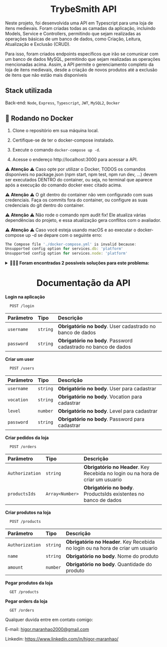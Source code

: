 <h1 align="center">TrybeSmith API</h1>

Neste projeto, foi desenvolvida uma API em Typescript para uma loja de itens medievais. Foram criadas todas as camadas da aplicação, incluindo Models, Service e Controllers, permitindo que sejam realizadas as operações básicas de um banco de dados, como Criação, Leitura, Atualização e Exclusão (CRUD).

Para isso, foram criados endpoints específicos que irão se comunicar com um banco de dados MySQL, permitindo que sejam realizadas as operações mencionadas acima. Assim, a API permite o gerenciamento completo da loja de itens medievais, desde a criação de novos produtos até a exclusão de itens que não estão mais disponíveis

<h2>Stack utilizada</h2>

Back-end: `Node`, `Express`, `Typescript`, `JWT`, `MySQL2`, `Docker`

<h2>🐋 Rodando no Docker</h2>

1. Clone o repositório em sua máquina local.

2. Certifique-se de ter o docker-compose instalado.

3. Execute o comando `docker-compose up -d`.

4. Acesse o endereço http://localhost:3000 para acessar a API.

⚠️ **Atenção** ⚠️ Caso opte por utilizar o Docker, TODOS os comandos disponíveis no package.json (npm start, npm test, npm run dev, ...) devem ser executados DENTRO do container, ou seja, no terminal que aparece após a execução do comando docker exec citado acima.

⚠️ **Atenção** ⚠️ O git dentro do container não vem configurado com suas credenciais. Faça os commits fora do container, ou configure as suas credenciais do git dentro do container.

⚠️ **Atenção** ⚠️ Não rode o comando npm audit fix! Ele atualiza várias dependências do projeto, e essa atualização gera conflitos com o avaliador.

⚠️ **Atenção** ⚠️ Caso você esteja usando macOS e ao executar o docker-compose up -d se depare com o seguinte erro:

```typescript
The Compose file './docker-compose.yml' is invalid because:
Unsupported config option for services.db: 'platform'
Unsupported config option for services.node: 'platform'
```

<details>
  <summary><strong>🤷🏽‍♀️ Foram encontradas 2 possíveis soluções para este problema:</strong></summary><br />

- Você pode adicionar manualmente a option platform: linux/amd64 no service do banco de dados no arquivo docker-compose.yml do projeto, mas essa é uma solução local e você deverá reproduzir isso para os outros projetos.

- Você pode adicionar manualmente nos arquivos .bashrc, .zshenv ou .zshrc do seu computador a linha export DOCKER_DEFAULT_PLATFORM=linux/amd64, essa é uma solução global. As soluções foram com base nesta fonte.
</details>

<h1 align="center">Documentação da API</h1>

**Login na aplicação**

```http
  POST /login
```

| Parâmetro  | Tipo     | Descrição                                                      |
| :--------- | :------- | :------------------------------------------------------------- |
| `username` | `string` | **Obrigatório no body**. User cadastrado no banco de dados     |
| `password` | `string` | **Obrigatório no body**. Password cadastrado no banco de dados |

**Criar um user**

```http
  POST /users
```

| Parâmetro  | Tipo     | Descrição                                        |
| :--------- | :------- | :----------------------------------------------- |
| `username` | `string` | **Obrigatório no body**. User para cadastrar     |
| `vocation` | `string` | **Obrigatório no body**. Vocation para cadastrar |
| `level`    | `number` | **Obrigatório no body**. Level para cadastrar    |
| `password` | `string` | **Obrigatório no body**. Password para cadastrar |

**Criar pedidos da loja**

```http
  POST /orders
```

| Parâmetro       | Tipo            | Descrição                                                                       |
| :-------------- | :-------------- | :------------------------------------------------------------------------------ |
| `Authorization` | `string`        | **Obrigatório no Header**. Key Recebida no login ou na hora de criar um usuario |
| `productsIds`   | `Array<Number>` | **Obrigatório no body**. ProductsIds existentes no banco de dados               |

**Criar produtos na loja**

```http
  POST /products
```

| Parâmetro       | Tipo     | Descrição                                                                       |
| :-------------- | :------- | :------------------------------------------------------------------------------ |
| `Authorization` | `string` | **Obrigatório no Header**. Key Recebida no login ou na hora de criar um usuario |
| `name`          | `string` | **Obrigatório no body**. Nome do produto                                        |
| `amount`        | `number` | **Obrigatório no body**. Quantidade do produto                                  |

**Pegar produtos da loja**

```http
  GET /products
```

**Pegar orders da loja**

```http
  GET /orders
```

Qualquer duvida entre em contato comigo:

E-mail: higor.maranhao2000@gmail.com

Linkedin: https://www.linkedin.com/in/higor-maranhao/
